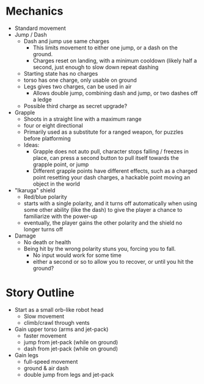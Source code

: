 # Mechanics

- Standard movement
- Jump / Dash
	- Dash and jump use same charges
		- This limits movement to either one jump, or a dash on the ground.
		- Charges reset on landing, with a minimum cooldown (likely half a second, just enough to slow down repeat dashing
	- Starting state has no charges
	- torso has one charge, only usable on ground
	- Legs gives two charges, can be used in air
		- Allows double jump, combining dash and jump, or two dashes off a ledge
	- Possible third charge as secret upgrade?
- Grapple
	- Shoots in a straight line with a maximum range
	- four or eight directional
	- Primarily used as a substitute for a ranged weapon, for puzzles before platforming
	- Ideas:
		- Grapple does not auto pull, character stops falling / freezes in place, can press a second button to pull itself towards the grapple point, or jump
		- Different grapple points have different effects, such as a charged point resetting your dash charges, a hackable point moving an object in the world
- "Ikaruga" shield
	- Red/blue polarity
	- starts with a single polarity, and it turns off automatically when using some other ability (like the dash) to give the player a chance to familiarize with the power-up
	- eventually, the player gains the other polarity and the shield no longer turns off
- Damage
	- No death or health
	- Being hit by the wrong polarity stuns you, forcing you to fall.
		- No input would work for some time
		- either a second or so to allow you to recover, or until you hit the ground?

# Story Outline

- Start as a small orb-like robot head
	- Slow movement
	- climb/crawl through vents
- Gain upper torso (arms and jet-pack)
	- faster movement
	- jump from jet-pack (while on ground)
	- dash from jet-pack (while on ground)
- Gain legs
	- full-speed movement
	- ground & air dash
	- double jump from legs and jet-pack
